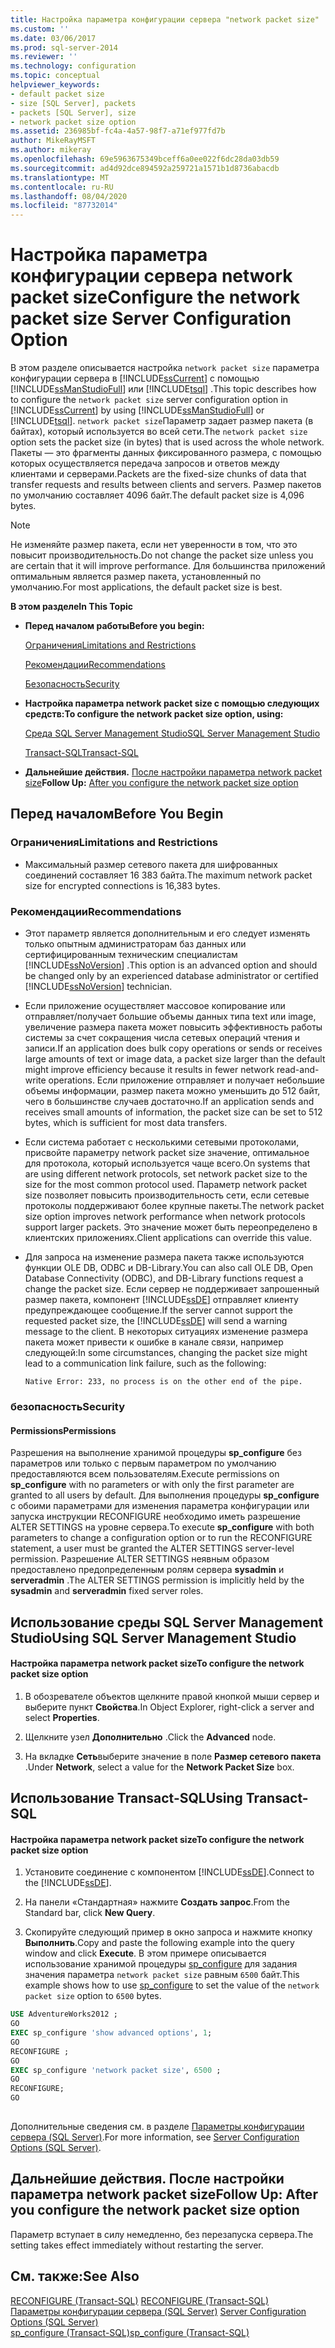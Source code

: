 ```yaml
---
title: Настройка параметра конфигурации сервера "network packet size" | Документы Майкрософт
ms.custom: ''
ms.date: 03/06/2017
ms.prod: sql-server-2014
ms.reviewer: ''
ms.technology: configuration
ms.topic: conceptual
helpviewer_keywords:
- default packet size
- size [SQL Server], packets
- packets [SQL Server], size
- network packet size option
ms.assetid: 236985bf-fc4a-4a57-98f7-a71ef977fd7b
author: MikeRayMSFT
ms.author: mikeray
ms.openlocfilehash: 69e5963675349bceff6a0ee022f6dc28da03db59
ms.sourcegitcommit: ad4d92dce894592a259721a1571b1d8736abacdb
ms.translationtype: MT
ms.contentlocale: ru-RU
ms.lasthandoff: 08/04/2020
ms.locfileid: "87732014"
---
```

# <a name="configure-the-network-packet-size-server-configuration-option"></a><span data-ttu-id="78bb4-102">Настройка параметра конфигурации сервера network packet size</span><span class="sxs-lookup"><span data-stu-id="78bb4-102">Configure the network packet size Server Configuration Option</span></span>
  <span data-ttu-id="78bb4-103">В этом разделе описывается настройка `network packet size` параметра конфигурации сервера в [!INCLUDE[ssCurrent](../../includes/sscurrent-md.md)] с помощью [!INCLUDE[ssManStudioFull](../../includes/ssmanstudiofull-md.md)] или [!INCLUDE[tsql](../../includes/tsql-md.md)] .</span><span class="sxs-lookup"><span data-stu-id="78bb4-103">This topic describes how to configure the `network packet size` server configuration option in [!INCLUDE[ssCurrent](../../includes/sscurrent-md.md)] by using [!INCLUDE[ssManStudioFull](../../includes/ssmanstudiofull-md.md)] or [!INCLUDE[tsql](../../includes/tsql-md.md)].</span></span> <span data-ttu-id="78bb4-104">`network packet size`Параметр задает размер пакета (в байтах), который используется во всей сети.</span><span class="sxs-lookup"><span data-stu-id="78bb4-104">The `network packet size` option sets the packet size (in bytes) that is used across the whole network.</span></span> <span data-ttu-id="78bb4-105">Пакеты — это фрагменты данных фиксированного размера, с помощью которых осуществляется передача запросов и ответов между клиентами и серверами.</span><span class="sxs-lookup"><span data-stu-id="78bb4-105">Packets are the fixed-size chunks of data that transfer requests and results between clients and servers.</span></span> <span data-ttu-id="78bb4-106">Размер пакетов по умолчанию составляет 4096 байт.</span><span class="sxs-lookup"><span data-stu-id="78bb4-106">The default packet size is 4,096 bytes.</span></span>  
  
> [!NOTE]  
>  <span data-ttu-id="78bb4-107">Не изменяйте размер пакета, если нет уверенности в том, что это повысит производительность.</span><span class="sxs-lookup"><span data-stu-id="78bb4-107">Do not change the packet size unless you are certain that it will improve performance.</span></span> <span data-ttu-id="78bb4-108">Для большинства приложений оптимальным является размер пакета, установленный по умолчанию.</span><span class="sxs-lookup"><span data-stu-id="78bb4-108">For most applications, the default packet size is best.</span></span>  
  
 <span data-ttu-id="78bb4-109">**В этом разделе**</span><span class="sxs-lookup"><span data-stu-id="78bb4-109">**In This Topic**</span></span>  
  
-   <span data-ttu-id="78bb4-110">**Перед началом работы**</span><span class="sxs-lookup"><span data-stu-id="78bb4-110">**Before you begin:**</span></span>  
  
     [<span data-ttu-id="78bb4-111">Ограничения</span><span class="sxs-lookup"><span data-stu-id="78bb4-111">Limitations and Restrictions</span></span>](#Restrictions)  
  
     [<span data-ttu-id="78bb4-112">Рекомендации</span><span class="sxs-lookup"><span data-stu-id="78bb4-112">Recommendations</span></span>](#Recommendations)  
  
     [<span data-ttu-id="78bb4-113">Безопасность</span><span class="sxs-lookup"><span data-stu-id="78bb4-113">Security</span></span>](#Security)  
  
-   <span data-ttu-id="78bb4-114">**Настройка параметра network packet size с помощью следующих средств:**</span><span class="sxs-lookup"><span data-stu-id="78bb4-114">**To configure the network packet size option, using:**</span></span>  
  
     [<span data-ttu-id="78bb4-115">Среда SQL Server Management Studio</span><span class="sxs-lookup"><span data-stu-id="78bb4-115">SQL Server Management Studio</span></span>](#SSMSProcedure)  
  
     [<span data-ttu-id="78bb4-116">Transact-SQL</span><span class="sxs-lookup"><span data-stu-id="78bb4-116">Transact-SQL</span></span>](#TsqlProcedure)  
  
-   <span data-ttu-id="78bb4-117">**Дальнейшие действия.**  [После настройки параметра network packet size](#FollowUp)</span><span class="sxs-lookup"><span data-stu-id="78bb4-117">**Follow Up:**  [After you configure the network packet size option](#FollowUp)</span></span>  
  
##  <a name="before-you-begin"></a><a name="BeforeYouBegin"></a> <span data-ttu-id="78bb4-118">Перед началом</span><span class="sxs-lookup"><span data-stu-id="78bb4-118">Before You Begin</span></span>  
  
###  <a name="limitations-and-restrictions"></a><a name="Restrictions"></a> <span data-ttu-id="78bb4-119">Ограничения</span><span class="sxs-lookup"><span data-stu-id="78bb4-119">Limitations and Restrictions</span></span>  
  
-   <span data-ttu-id="78bb4-120">Максимальный размер сетевого пакета для шифрованных соединений составляет 16 383 байта.</span><span class="sxs-lookup"><span data-stu-id="78bb4-120">The maximum network packet size for encrypted connections is 16,383 bytes.</span></span>  
  
###  <a name="recommendations"></a><a name="Recommendations"></a> <span data-ttu-id="78bb4-121">Рекомендации</span><span class="sxs-lookup"><span data-stu-id="78bb4-121">Recommendations</span></span>  
  
-   <span data-ttu-id="78bb4-122">Этот параметр является дополнительным и его следует изменять только опытным администраторам баз данных или сертифицированным техническим специалистам [!INCLUDE[ssNoVersion](../../includes/ssnoversion-md.md)] .</span><span class="sxs-lookup"><span data-stu-id="78bb4-122">This option is an advanced option and should be changed only by an experienced database administrator or certified [!INCLUDE[ssNoVersion](../../includes/ssnoversion-md.md)] technician.</span></span>  
  
-   <span data-ttu-id="78bb4-123">Если приложение осуществляет массовое копирование или отправляет/получает большие объемы данных типа text или image, увеличение размера пакета может повысить эффективность работы системы за счет сокращения числа сетевых операций чтения и записи.</span><span class="sxs-lookup"><span data-stu-id="78bb4-123">If an application does bulk copy operations or sends or receives large amounts of text or image data, a packet size larger than the default might improve efficiency because it results in fewer network read-and-write operations.</span></span> <span data-ttu-id="78bb4-124">Если приложение отправляет и получает небольшие объемы информации, размер пакета можно уменьшить до 512 байт, чего в большинстве случаев достаточно.</span><span class="sxs-lookup"><span data-stu-id="78bb4-124">If an application sends and receives small amounts of information, the packet size can be set to 512 bytes, which is sufficient for most data transfers.</span></span>  
  
-   <span data-ttu-id="78bb4-125">Если система работает с несколькими сетевыми протоколами, присвойте параметру network packet size значение, оптимальное для протокола, который используется чаще всего.</span><span class="sxs-lookup"><span data-stu-id="78bb4-125">On systems that are using different network protocols, set network packet size to the size for the most common protocol used.</span></span> <span data-ttu-id="78bb4-126">Параметр network packet size позволяет повысить производительность сети, если сетевые протоколы поддерживают более крупные пакеты.</span><span class="sxs-lookup"><span data-stu-id="78bb4-126">The network packet size option improves network performance when network protocols support larger packets.</span></span> <span data-ttu-id="78bb4-127">Это значение может быть переопределено в клиентских приложениях.</span><span class="sxs-lookup"><span data-stu-id="78bb4-127">Client applications can override this value.</span></span>  
  
-   <span data-ttu-id="78bb4-128">Для запроса на изменение размера пакета также используются функции OLE DB, ODBC и DB-Library.</span><span class="sxs-lookup"><span data-stu-id="78bb4-128">You can also call OLE DB, Open Database Connectivity (ODBC), and DB-Library functions request a change the packet size.</span></span> <span data-ttu-id="78bb4-129">Если сервер не поддерживает запрошенный размер пакета, компонент [!INCLUDE[ssDE](../../includes/ssde-md.md)] отправляет клиенту предупреждающее сообщение.</span><span class="sxs-lookup"><span data-stu-id="78bb4-129">If the server cannot support the requested packet size, the [!INCLUDE[ssDE](../../includes/ssde-md.md)] will send a warning message to the client.</span></span> <span data-ttu-id="78bb4-130">В некоторых ситуациях изменение размера пакета может привести к ошибке в канале связи, например следующей:</span><span class="sxs-lookup"><span data-stu-id="78bb4-130">In some circumstances, changing the packet size might lead to a communication link failure, such as the following:</span></span>  
  
     `Native Error: 233, no process is on the other end of the pipe.`  
  
###  <a name="security"></a><a name="Security"></a> <span data-ttu-id="78bb4-131">безопасность</span><span class="sxs-lookup"><span data-stu-id="78bb4-131">Security</span></span>  
  
####  <a name="permissions"></a><a name="Permissions"></a> <span data-ttu-id="78bb4-132">Permissions</span><span class="sxs-lookup"><span data-stu-id="78bb4-132">Permissions</span></span>  
 <span data-ttu-id="78bb4-133">Разрешения на выполнение хранимой процедуры **sp_configure** без параметров или только с первым параметром по умолчанию предоставляются всем пользователям.</span><span class="sxs-lookup"><span data-stu-id="78bb4-133">Execute permissions on **sp_configure** with no parameters or with only the first parameter are granted to all users by default.</span></span> <span data-ttu-id="78bb4-134">Для выполнения процедуры **sp_configure** с обоими параметрами для изменения параметра конфигурации или запуска инструкции RECONFIGURE необходимо иметь разрешение ALTER SETTINGS на уровне сервера.</span><span class="sxs-lookup"><span data-stu-id="78bb4-134">To execute **sp_configure** with both parameters to change a configuration option or to run the RECONFIGURE statement, a user must be granted the ALTER SETTINGS server-level permission.</span></span> <span data-ttu-id="78bb4-135">Разрешение ALTER SETTINGS неявным образом предоставлено предопределенным ролям сервера **sysadmin** и **serveradmin** .</span><span class="sxs-lookup"><span data-stu-id="78bb4-135">The ALTER SETTINGS permission is implicitly held by the **sysadmin** and **serveradmin** fixed server roles.</span></span>  
  
##  <a name="using-sql-server-management-studio"></a><a name="SSMSProcedure"></a> <span data-ttu-id="78bb4-136">Использование среды SQL Server Management Studio</span><span class="sxs-lookup"><span data-stu-id="78bb4-136">Using SQL Server Management Studio</span></span>  
  
#### <a name="to-configure-the-network-packet-size-option"></a><span data-ttu-id="78bb4-137">Настройка параметра network packet size</span><span class="sxs-lookup"><span data-stu-id="78bb4-137">To configure the network packet size option</span></span>  
  
1.  <span data-ttu-id="78bb4-138">В обозревателе объектов щелкните правой кнопкой мыши сервер и выберите пункт **Свойства**.</span><span class="sxs-lookup"><span data-stu-id="78bb4-138">In Object Explorer, right-click a server and select **Properties**.</span></span>  
  
2.  <span data-ttu-id="78bb4-139">Щелкните узел **Дополнительно** .</span><span class="sxs-lookup"><span data-stu-id="78bb4-139">Click the **Advanced** node.</span></span>  
  
3.  <span data-ttu-id="78bb4-140">На вкладке **Сеть**выберите значение в поле **Размер сетевого пакета** .</span><span class="sxs-lookup"><span data-stu-id="78bb4-140">Under **Network**, select a value for the **Network Packet Size** box.</span></span>  
  
##  <a name="using-transact-sql"></a><a name="TsqlProcedure"></a> <span data-ttu-id="78bb4-141">Использование Transact-SQL</span><span class="sxs-lookup"><span data-stu-id="78bb4-141">Using Transact-SQL</span></span>  
  
#### <a name="to-configure-the-network-packet-size-option"></a><span data-ttu-id="78bb4-142">Настройка параметра network packet size</span><span class="sxs-lookup"><span data-stu-id="78bb4-142">To configure the network packet size option</span></span>  
  
1.  <span data-ttu-id="78bb4-143">Установите соединение с компонентом [!INCLUDE[ssDE](../../includes/ssde-md.md)].</span><span class="sxs-lookup"><span data-stu-id="78bb4-143">Connect to the [!INCLUDE[ssDE](../../includes/ssde-md.md)].</span></span>  
  
2.  <span data-ttu-id="78bb4-144">На панели «Стандартная» нажмите **Создать запрос**.</span><span class="sxs-lookup"><span data-stu-id="78bb4-144">From the Standard bar, click **New Query**.</span></span>  
  
3.  <span data-ttu-id="78bb4-145">Скопируйте следующий пример в окно запроса и нажмите кнопку **Выполнить**.</span><span class="sxs-lookup"><span data-stu-id="78bb4-145">Copy and paste the following example into the query window and click **Execute**.</span></span> <span data-ttu-id="78bb4-146">В этом примере описывается использование хранимой процедуры [sp_configure](/sql/relational-databases/system-stored-procedures/sp-configure-transact-sql) для задания значения параметра `network packet size` равным `6500` байт.</span><span class="sxs-lookup"><span data-stu-id="78bb4-146">This example shows how to use [sp_configure](/sql/relational-databases/system-stored-procedures/sp-configure-transact-sql) to set the value of the `network packet size` option to `6500` bytes.</span></span>  
  
```sql  
USE AdventureWorks2012 ;  
GO  
EXEC sp_configure 'show advanced options', 1;  
GO  
RECONFIGURE ;  
GO  
EXEC sp_configure 'network packet size', 6500 ;  
GO  
RECONFIGURE;  
GO  
  
```  
  
 <span data-ttu-id="78bb4-147">Дополнительные сведения см. в разделе [Параметры конфигурации сервера (SQL Server)](server-configuration-options-sql-server.md).</span><span class="sxs-lookup"><span data-stu-id="78bb4-147">For more information, see [Server Configuration Options &#40;SQL Server&#41;](server-configuration-options-sql-server.md).</span></span>  
  
##  <a name="follow-up-after-you-configure-the-network-packet-size-option"></a><a name="FollowUp"></a> <span data-ttu-id="78bb4-148">Дальнейшие действия. После настройки параметра network packet size</span><span class="sxs-lookup"><span data-stu-id="78bb4-148">Follow Up: After you configure the network packet size option</span></span>  
 <span data-ttu-id="78bb4-149">Параметр вступает в силу немедленно, без перезапуска сервера.</span><span class="sxs-lookup"><span data-stu-id="78bb4-149">The setting takes effect immediately without restarting the server.</span></span>  
  
## <a name="see-also"></a><span data-ttu-id="78bb4-150">См. также:</span><span class="sxs-lookup"><span data-stu-id="78bb4-150">See Also</span></span>  
 <span data-ttu-id="78bb4-151">[RECONFIGURE (Transact-SQL)](/sql/t-sql/language-elements/reconfigure-transact-sql) </span><span class="sxs-lookup"><span data-stu-id="78bb4-151">[RECONFIGURE &#40;Transact-SQL&#41;](/sql/t-sql/language-elements/reconfigure-transact-sql) </span></span>  
 <span data-ttu-id="78bb4-152">[Параметры конфигурации сервера (SQL Server)](server-configuration-options-sql-server.md) </span><span class="sxs-lookup"><span data-stu-id="78bb4-152">[Server Configuration Options &#40;SQL Server&#41;](server-configuration-options-sql-server.md) </span></span>  
 [<span data-ttu-id="78bb4-153">sp_configure (Transact-SQL)</span><span class="sxs-lookup"><span data-stu-id="78bb4-153">sp_configure &#40;Transact-SQL&#41;</span></span>](/sql/relational-databases/system-stored-procedures/sp-configure-transact-sql)  
  
  
